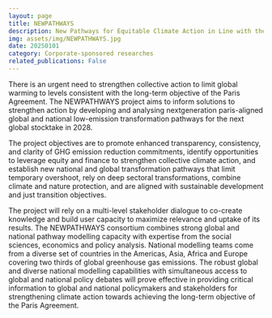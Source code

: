 ```yaml
---
layout: page
title: NEWPATHWAYS
description: New Pathways for Equitable Climate Action in Line with the Paris Agreement and Sustainable Development
img: assets/img/NEWPATHWAYS.jpg
date: 20250101
category: Corporate-sponsored researches
related_publications: False
---
```


There is an urgent need to strengthen collective action to limit global warming to levels consistent with the long-term objective of the Paris Agreement. The NEWPATHWAYS project aims to inform solutions to strengthen action by developing and analysing nextgeneration paris-aligned global and national low-emission transformation pathways for the next global stocktake in 2028.

The project objectives are to promote enhanced transparency, consistency, and clarity of GHG emission reduction commitments, identify opportunities to leverage equity and finance to strengthen collective climate action, and establish new national and global transformation pathways that limit temporary overshoot, rely on deep sectoral transformations, combine climate and nature protection, and are aligned with sustainable development and just transition objectives.

The project will rely on a multi-level stakeholder dialogue to co-create knowledge and build user capacity to maximize relevance and uptake of its results. The NEWPATHWAYS consortium combines strong global and national pathway modelling capacity with expertise from the social sciences, economics and policy analysis. National modelling teams come from a diverse set of countries in the Americas, Asia, Africa and Europe covering two thirds of global greenhouse gas emissions. The robust global and diverse national modelling capabilities with simultaneous access to global and national policy debates will prove effective in providing critical information to global and national policymakers and stakeholders for strengthening climate action towards achieving the long-term objective of the Paris Agreement.
